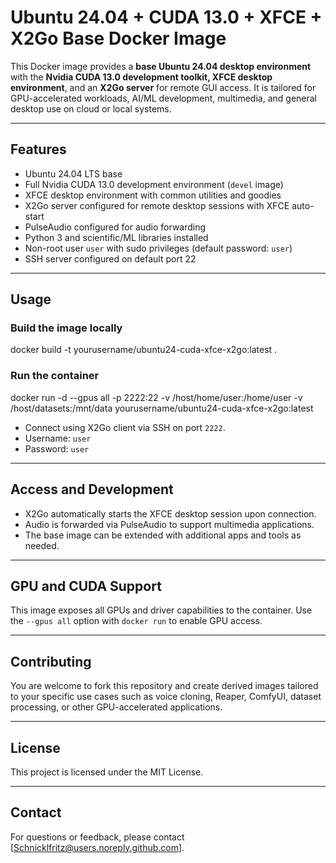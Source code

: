 # Ubuntu 24.04 + CUDA 13.0 + XFCE + X2Go Base Docker Image

This Docker image provides a **base Ubuntu 24.04 desktop environment** with the **Nvidia CUDA 13.0 development toolkit, XFCE desktop environment**, and an **X2Go server** for remote GUI access. It is tailored for GPU-accelerated workloads, AI/ML development, multimedia, and general desktop use on cloud or local systems.

---

## Features

- Ubuntu 24.04 LTS base
- Full Nvidia CUDA 13.0 development environment (`devel` image)
- XFCE desktop environment with common utilities and goodies
- X2Go server configured for remote desktop sessions with XFCE auto-start
- PulseAudio configured for audio forwarding
- Python 3 and scientific/ML libraries installed
- Non-root user `user` with sudo privileges (default password: `user`)
- SSH server configured on default port 22

---

## Usage

### Build the image locally

docker build -t yourusername/ubuntu24-cuda-xfce-x2go:latest .


### Run the container

docker run -d --gpus all -p 2222:22
-v /host/home/user:/home/user
-v /host/datasets:/mnt/data
yourusername/ubuntu24-cuda-xfce-x2go:latest


- Connect using X2Go client via SSH on port `2222`.
- Username: `user`
- Password: `user`

---

## Access and Development

- X2Go automatically starts the XFCE desktop session upon connection.
- Audio is forwarded via PulseAudio to support multimedia applications.
- The base image can be extended with additional apps and tools as needed.

---

## GPU and CUDA Support

This image exposes all GPUs and driver capabilities to the container. Use the `--gpus all` option with `docker run` to enable GPU access.

---

## Contributing

You are welcome to fork this repository and create derived images tailored to your specific use cases such as voice cloning, Reaper, ComfyUI, dataset processing, or other GPU-accelerated applications.

---

## License

This project is licensed under the MIT License.

---

## Contact

For questions or feedback, please contact [Schnicklfritz@users.noreply.github.com].

